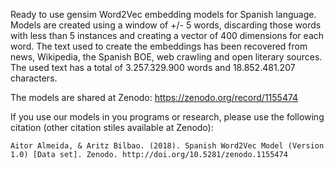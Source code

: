 Ready to use gensim Word2Vec embedding models for Spanish language. Models are created using a window of +/- 5 words, discarding those words with less than 5 instances and creating a vector of 400 dimensions for each word. The text used to create the embeddings has been recovered from news, Wikipedia, the Spanish BOE, web crawling and open literary sources.  The used text has a total of 3.257.329.900 words and 18.852.481.207 characters.

The models are shared at Zenodo: https://zenodo.org/record/1155474

If you use our models in you programs or research, please use the following citation (other citation stiles available at Zenodo):
```
Aitor Almeida, & Aritz Bilbao. (2018). Spanish Word2Vec Model (Version 1.0) [Data set]. Zenodo. http://doi.org/10.5281/zenodo.1155474
```

